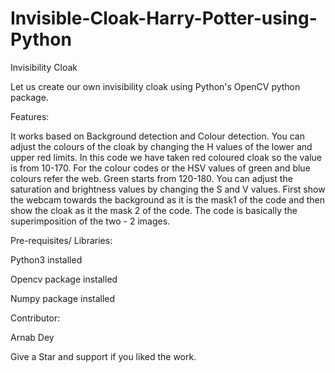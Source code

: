 # Invisible-Cloak-Harry-Potter-using-Python

Invisibility Cloak

Let us create our own invisibility cloak using Python's OpenCV python package.

Features:

It works based on Background detection and Colour detection.
You can adjust the colours of the cloak by changing the H values of the lower and upper red limits. In this code we have taken red coloured cloak so the value is from 10-170.
For the colour codes or the HSV values of green and blue colours refer the web. Green starts from 120-180.
You can adjust the saturation and brightness values by changing the S and V values.
First show the webcam towards the background as it is the mask1 of the code and then show the cloak as it the mask 2 of the code.
The code is basically the superimposition of the two - 2 images.

Pre-requisites/ Libraries:

Python3 installed

Opencv package installed

Numpy package installed

Contributor:

Arnab Dey

Give a Star and support if you liked the work.
